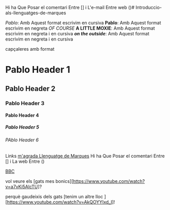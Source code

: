 

Hi ha Que Posar el comentari Entre [] i L'e-mail Entre web ()# Introduccio-als-llenguatges-de-marques

_Pablo_: Amb Aquest format escrivim en cursiva
**Pablo**: Amb Aquest format escrivim en negreta
_OF COURSE_ **A LITTLE MOXIE**:  Amb Aquest format escrivim en negreta i en cursiva
**_on the outside_**:  Amb Aquest format escrivim en negreta i en cursiva

capçaleres amb format
# Pablo   Header 1  
## Pablo  Header 2
### Pablo  Header 3
#### Pablo Header 4
##### Pablo Header 5
###### PAblo Header 6

Links
[m'agrada Llenguatge de Marques](www.markdowntutorial.com)
Hi ha Que Posar el comentari Entre [] i La web Entre ()

[BBC](www.bbc.com/news)


vol veure els [gats mes bonics][https://www.youtube.com/watch?v=a7vKi5AlcTU]?

perquè gaudeixis dels gats [tenim un altre lloc ][https://www.youtube.com/watch?v=AkQOYYIxd_I]!
